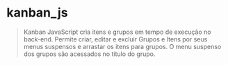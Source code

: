 # kanban_js

> Kanban JavaScript cria itens e grupos em tempo de execução no back-end.
> Permite criar, editar e excluir Grupos e Itens por seus menus suspensos e arrastar os itens para grupos.
> O menu suspenso dos grupos são acessados no título do grupo.
